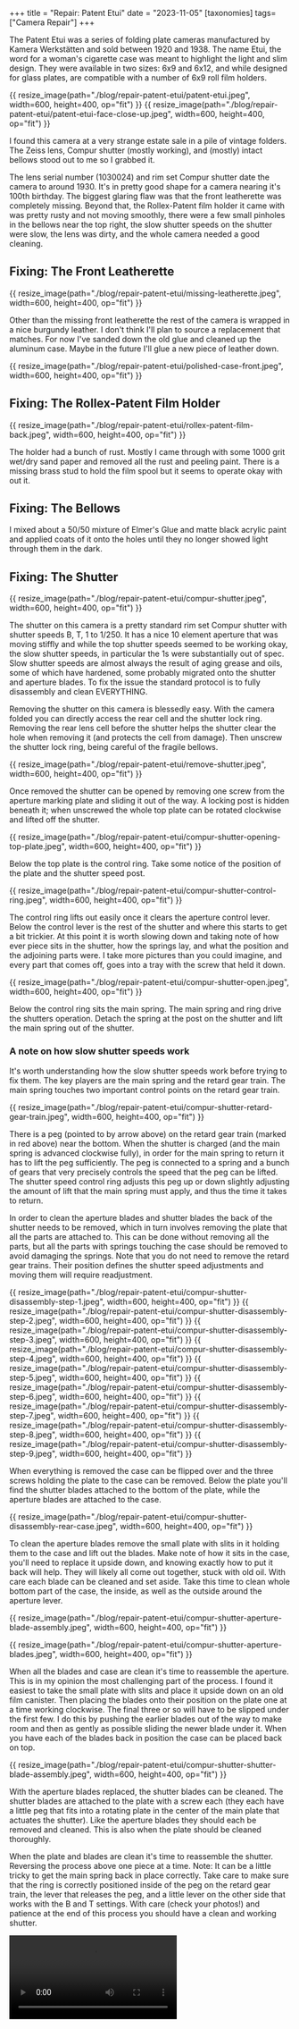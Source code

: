 +++
title = "Repair: Patent Etui"
date = "2023-11-05"
[taxonomies]
tags=["Camera Repair"]
+++

The Patent Etui was a series of folding plate cameras manufactured by Kamera Werkstätten and sold between 1920 and 1938. The name Etui, the word for a woman's cigarette case was meant to highlight the light and slim design. They were available in two sizes: 6x9 and 6x12, and while designed for glass plates, are compatible with a number of 6x9 roll film holders.

{{ resize_image(path="./blog/repair-patent-etui/patent-etui.jpeg", width=600, height=400, op="fit") }}
{{ resize_image(path="./blog/repair-patent-etui/patent-etui-face-close-up.jpeg", width=600, height=400, op="fit") }}

I found this camera at a very strange estate sale in a pile of vintage folders. The Zeiss lens, Compur shutter (mostly working), and (mostly) intact bellows stood out to me so I grabbed it.

The lens serial number (1030024) and rim set Compur shutter date the camera to around 1930. It's in pretty good shape for a camera nearing it's 100th birthday. The biggest glaring flaw was that the front leatherette was completely missing. Beyond that, the Rollex-Patent film holder it came with was pretty rusty and not moving smoothly, there were a few small pinholes in the bellows near the top right, the slow shutter speeds on the shutter were slow, the lens was dirty, and the whole camera needed a good cleaning.

## Fixing: The Front Leatherette

{{ resize_image(path="./blog/repair-patent-etui/missing-leatherette.jpeg", width=600, height=400, op="fit") }}

Other than the missing front leatherette the rest of the camera is wrapped in a nice burgundy leather. I don't think I'll plan to source a replacement that matches. For now I've sanded down the old glue and cleaned up the aluminum case. Maybe in the future I'll glue a new piece of leather down.

{{ resize_image(path="./blog/repair-patent-etui/polished-case-front.jpeg", width=600, height=400, op="fit") }}

## Fixing: The Rollex-Patent Film Holder

{{ resize_image(path="./blog/repair-patent-etui/rollex-patent-film-back.jpeg", width=600, height=400, op="fit") }}

The holder had a bunch of rust. Mostly I came through with some 1000 grit wet/dry sand paper and removed all the rust and peeling paint. There is a missing brass stud to hold the film spool but it seems to operate okay with out it.

## Fixing: The Bellows

I mixed about a 50/50 mixture of Elmer's Glue and matte black acrylic paint and applied coats of it onto the holes until they no longer showed light through them in the dark.

## Fixing: The Shutter

{{ resize_image(path="./blog/repair-patent-etui/compur-shutter.jpeg", width=600, height=400, op="fit") }}

The shutter on this camera is a pretty standard rim set Compur shutter with shutter speeds B, T, 1 to 1/250. It has a nice 10 element aperture that was moving stiffly and while the top shutter speeds seemed to be working okay, the slow shutter speeds, in particular the 1s were substantially out of spec. Slow shutter speeds are almost always the result of aging grease and oils, some of which have hardened, some probably migrated onto the shutter and aperture blades. To fix the issue the standard protocol is to fully disassembly and clean EVERYTHING.

Removing the shutter on this camera is blessedly easy. With the camera folded you can directly access the rear cell and the shutter lock ring. Removing the rear lens cell before the shutter helps the shutter clear the hole when removing it (and protects the cell from damage). Then unscrew the shutter lock ring, being careful of the fragile bellows.


{{ resize_image(path="./blog/repair-patent-etui/remove-shutter.jpeg", width=600, height=400, op="fit") }}

Once removed the shutter can be opened by removing one screw from the aperture marking plate and sliding it out of the way. A locking post is hidden beneath it; when unscrewed the whole top plate can be rotated clockwise and lifted off the shutter.

{{ resize_image(path="./blog/repair-patent-etui/compur-shutter-opening-top-plate.jpeg", width=600, height=400, op="fit") }}


Below the top plate is the control ring. Take some notice of the position of the plate and the shutter speed post.

{{ resize_image(path="./blog/repair-patent-etui/compur-shutter-control-ring.jpeg", width=600, height=400, op="fit") }}

The control ring lifts out easily once it clears the aperture control lever. Below the control lever is the rest of the shutter and where this starts to get a bit trickier. At this point it is worth slowing down and taking note of how ever piece sits in the shutter, how the springs lay, and what the position and the adjoining parts were. I take more pictures than you could imagine, and every part that comes off, goes into a tray with the screw that held it down.

{{ resize_image(path="./blog/repair-patent-etui/compur-shutter-open.jpeg", width=600, height=400, op="fit") }}

Below the control ring sits the main spring. The main spring and ring drive the shutters operation. Detach the spring at the post on the shutter and lift the main spring out of the shutter.

### A note on how slow shutter speeds work

It's worth understanding how the slow shutter speeds work before trying to fix them. The key players are the main spring and the retard gear train. The main spring touches two important control points on the retard gear train.

{{ resize_image(path="./blog/repair-patent-etui/compur-shutter-retard-gear-train.jpeg", width=600, height=400, op="fit") }}

There is a peg (pointed to by arrow above) on the retard gear train (marked in red above) near the bottom. When the shutter is charged (and the main spring is advanced clockwise fully), in order for the main spring to return it has to lift the peg sufficiently. The peg is connected to a spring and a bunch of gears that very precisely controls the speed that the peg can be lifted. The shutter speed control ring adjusts this peg up or down slightly adjusting the amount of lift that the main spring must apply, and thus the time it takes to return.

In order to clean the aperture blades and shutter blades the back of the shutter needs to be removed, which in turn involves removing the plate that all the parts are attached to. This can be done without removing all the parts, but all the parts with springs touching the case should be removed to avoid damaging the springs. Note that you do not need to remove the retard gear trains. Their position defines the shutter speed adjustments and moving them will require readjustment.

{{ resize_image(path="./blog/repair-patent-etui/compur-shutter-disassembly-step-1.jpeg", width=600, height=400, op="fit") }}
{{ resize_image(path="./blog/repair-patent-etui/compur-shutter-disassembly-step-2.jpeg", width=600, height=400, op="fit") }}
{{ resize_image(path="./blog/repair-patent-etui/compur-shutter-disassembly-step-3.jpeg", width=600, height=400, op="fit") }}
{{ resize_image(path="./blog/repair-patent-etui/compur-shutter-disassembly-step-4.jpeg", width=600, height=400, op="fit") }}
{{ resize_image(path="./blog/repair-patent-etui/compur-shutter-disassembly-step-5.jpeg", width=600, height=400, op="fit") }}
{{ resize_image(path="./blog/repair-patent-etui/compur-shutter-disassembly-step-6.jpeg", width=600, height=400, op="fit") }}
{{ resize_image(path="./blog/repair-patent-etui/compur-shutter-disassembly-step-7.jpeg", width=600, height=400, op="fit") }}
{{ resize_image(path="./blog/repair-patent-etui/compur-shutter-disassembly-step-8.jpeg", width=600, height=400, op="fit") }}
{{ resize_image(path="./blog/repair-patent-etui/compur-shutter-disassembly-step-9.jpeg", width=600, height=400, op="fit") }}

When everything is removed the case can be flipped over and the three screws holding the plate to the case can be removed. Below the plate you'll find the shutter blades attached to the bottom of the plate, while the aperture blades are attached to the case.

{{ resize_image(path="./blog/repair-patent-etui/compur-shutter-disassembly-rear-case.jpeg", width=600, height=400, op="fit") }}

To clean the aperture blades remove the small plate with slits in it holding them to the case and lift out the blades. Make note of how it sits in the case, you'll need to replace it upside down, and knowing exactly how to put it back will help. They will likely all come out together, stuck with old oil. With care each blade can be cleaned and set aside. Take this time to clean whole bottom part of the case, the inside, as well as the outside around the aperture lever.

{{ resize_image(path="./blog/repair-patent-etui/compur-shutter-aperture-blade-assembly.jpeg", width=600, height=400, op="fit") }}

{{ resize_image(path="./blog/repair-patent-etui/compur-shutter-aperture-blades.jpeg", width=600, height=400, op="fit") }}

When all the blades and case are clean it's time to reassemble the aperture. This is in my opinion the most challenging part of the process. I found it easiest to take the small plate with slits and place it upside down on an old film canister. Then placing the blades onto their position on the plate one at a time working clockwise. The final three or so will have to be slipped under the first few. I do this by pushing the earlier blades out of the way to make room and then as gently as possible sliding the newer blade under it. When you have each of the blades back in position the case can be placed back on top.

{{ resize_image(path="./blog/repair-patent-etui/compur-shutter-shutter-blade-assembly.jpeg", width=600, height=400, op="fit") }}

With the aperture blades replaced, the shutter blades can be cleaned. The shutter blades are attached to the plate with a screw each (they each have a little peg that fits into a rotating plate in the center of the main plate that actuates the shutter). Like the aperture blades they should each be removed and cleaned. This is also when the plate should be cleaned thoroughly.

When the plate and blades are clean it's time to reassemble the shutter. Reversing the process above one piece at a time. Note: It can be a little tricky to get the main spring back in place correctly. Take care to make sure that the ring is correctly positioned inside of the peg on the retard gear train, the lever that releases the peg, and a little lever on the other side that works with the B and T settings. With care (check your photos!) and patience at the end of this process you should have a clean and working shutter.

<video controls>
    <source src="/blog/repair-patent-etui/compur-shutter-working.mp4" type="video/mp4" />
</video>


